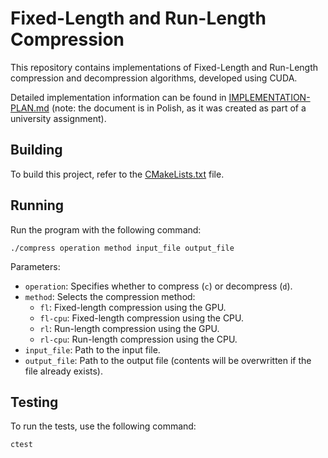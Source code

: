 # Fixed-Length and Run-Length Compression

This repository contains implementations of Fixed-Length and Run-Length compression and decompression algorithms, developed using CUDA.

Detailed implementation information can be found in [IMPLEMENTATION-PLAN.md](./IMPLEMENTATION-PLAN.md) (note: the document is in Polish, as it was created as part of a university assignment).

## Building

To build this project, refer to the [CMakeLists.txt](./CMakeLists.txt) file.

## Running

Run the program with the following command:

```shell
./compress operation method input_file output_file
```

Parameters:

- `operation`: Specifies whether to compress (`c`) or decompress (`d`).
- `method`: Selects the compression method:
  - `fl`: Fixed-length compression using the GPU.
  - `fl-cpu`: Fixed-length compression using the CPU.
  - `rl`: Run-length compression using the GPU.
  - `rl-cpu`: Run-length compression using the CPU.
- `input_file`: Path to the input file.
- `output_file`: Path to the output file (contents will be overwritten if the file already exists).

## Testing

To run the tests, use the following command:

```shell
ctest
```
